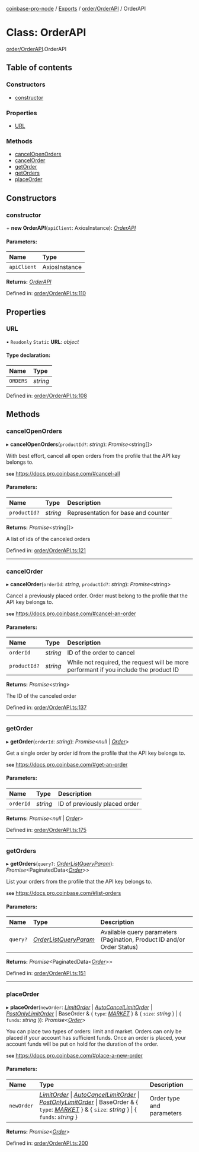 [coinbase-pro-node](../README.md) / [Exports](../modules.md) / [order/OrderAPI](../modules/order_orderapi.md) / OrderAPI

# Class: OrderAPI

[order/OrderAPI](../modules/order_orderapi.md).OrderAPI

## Table of contents

### Constructors

- [constructor](order_orderapi.orderapi.md#constructor)

### Properties

- [URL](order_orderapi.orderapi.md#url)

### Methods

- [cancelOpenOrders](order_orderapi.orderapi.md#cancelopenorders)
- [cancelOrder](order_orderapi.orderapi.md#cancelorder)
- [getOrder](order_orderapi.orderapi.md#getorder)
- [getOrders](order_orderapi.orderapi.md#getorders)
- [placeOrder](order_orderapi.orderapi.md#placeorder)

## Constructors

### constructor

\+ **new OrderAPI**(`apiClient`: AxiosInstance): [_OrderAPI_](order_orderapi.orderapi.md)

#### Parameters:

| Name        | Type          |
| :---------- | :------------ |
| `apiClient` | AxiosInstance |

**Returns:** [_OrderAPI_](order_orderapi.orderapi.md)

Defined in: [order/OrderAPI.ts:110](https://github.com/bennycode/coinbase-pro-node/blob/845b71d/src/order/OrderAPI.ts#L110)

## Properties

### URL

▪ `Readonly` `Static` **URL**: _object_

#### Type declaration:

| Name     | Type     |
| :------- | :------- |
| `ORDERS` | _string_ |

Defined in: [order/OrderAPI.ts:108](https://github.com/bennycode/coinbase-pro-node/blob/845b71d/src/order/OrderAPI.ts#L108)

## Methods

### cancelOpenOrders

▸ **cancelOpenOrders**(`productId?`: _string_): _Promise_<string[]\>

With best effort, cancel all open orders from the profile that the API key belongs to.

**`see`** https://docs.pro.coinbase.com/#cancel-all

#### Parameters:

| Name         | Type     | Description                         |
| :----------- | :------- | :---------------------------------- |
| `productId?` | _string_ | Representation for base and counter |

**Returns:** _Promise_<string[]\>

A list of ids of the canceled orders

Defined in: [order/OrderAPI.ts:121](https://github.com/bennycode/coinbase-pro-node/blob/845b71d/src/order/OrderAPI.ts#L121)

---

### cancelOrder

▸ **cancelOrder**(`orderId`: _string_, `productId?`: _string_): _Promise_<string\>

Cancel a previously placed order. Order must belong to the profile that the API key belongs to.

**`see`** https://docs.pro.coinbase.com/#cancel-an-order

#### Parameters:

| Name         | Type     | Description                                                                           |
| :----------- | :------- | :------------------------------------------------------------------------------------ |
| `orderId`    | _string_ | ID of the order to cancel                                                             |
| `productId?` | _string_ | While not required, the request will be more performant if you include the product ID |

**Returns:** _Promise_<string\>

The ID of the canceled order

Defined in: [order/OrderAPI.ts:137](https://github.com/bennycode/coinbase-pro-node/blob/845b71d/src/order/OrderAPI.ts#L137)

---

### getOrder

▸ **getOrder**(`orderId`: _string_): _Promise_<_null_ \| [_Order_](../modules/order_orderapi.md#order)\>

Get a single order by order id from the profile that the API key belongs to.

**`see`** https://docs.pro.coinbase.com/#get-an-order

#### Parameters:

| Name      | Type     | Description                   |
| :-------- | :------- | :---------------------------- |
| `orderId` | _string_ | ID of previously placed order |

**Returns:** _Promise_<_null_ \| [_Order_](../modules/order_orderapi.md#order)\>

Defined in: [order/OrderAPI.ts:175](https://github.com/bennycode/coinbase-pro-node/blob/845b71d/src/order/OrderAPI.ts#L175)

---

### getOrders

▸ **getOrders**(`query?`: [_OrderListQueryParam_](../interfaces/order_orderapi.orderlistqueryparam.md)): _Promise_<PaginatedData<[_Order_](../modules/order_orderapi.md#order)\>\>

List your orders from the profile that the API key belongs to.

**`see`** https://docs.pro.coinbase.com/#list-orders

#### Parameters:

| Name | Type | Description |
| :-- | :-- | :-- |
| `query?` | [_OrderListQueryParam_](../interfaces/order_orderapi.orderlistqueryparam.md) | Available query parameters (Pagination, Product ID and/or Order Status) |

**Returns:** _Promise_<PaginatedData<[_Order_](../modules/order_orderapi.md#order)\>\>

Defined in: [order/OrderAPI.ts:151](https://github.com/bennycode/coinbase-pro-node/blob/845b71d/src/order/OrderAPI.ts#L151)

---

### placeOrder

▸ **placeOrder**(`newOrder`: [_LimitOrder_](../interfaces/order_orderapi.limitorder.md) \| [_AutoCancelLimitOrder_](../interfaces/order_orderapi.autocancellimitorder.md) \| [_PostOnlyLimitOrder_](../interfaces/order_orderapi.postonlylimitorder.md) \| BaseOrder & { `type`: [_MARKET_](../enums/order_orderapi.ordertype.md#market) } & { `size`: _string_ } \| { `funds`: _string_ }): _Promise_<[_Order_](../modules/order_orderapi.md#order)\>

You can place two types of orders: limit and market. Orders can only be placed if your account has sufficient funds. Once an order is placed, your account funds will be put on hold for the duration of the order.

**`see`** https://docs.pro.coinbase.com/#place-a-new-order

#### Parameters:

| Name | Type | Description |
| :-- | :-- | :-- |
| `newOrder` | [_LimitOrder_](../interfaces/order_orderapi.limitorder.md) \| [_AutoCancelLimitOrder_](../interfaces/order_orderapi.autocancellimitorder.md) \| [_PostOnlyLimitOrder_](../interfaces/order_orderapi.postonlylimitorder.md) \| BaseOrder & { `type`: [_MARKET_](../enums/order_orderapi.ordertype.md#market) } & { `size`: _string_ } \| { `funds`: _string_ } | Order type and parameters |

**Returns:** _Promise_<[_Order_](../modules/order_orderapi.md#order)\>

Defined in: [order/OrderAPI.ts:200](https://github.com/bennycode/coinbase-pro-node/blob/845b71d/src/order/OrderAPI.ts#L200)
